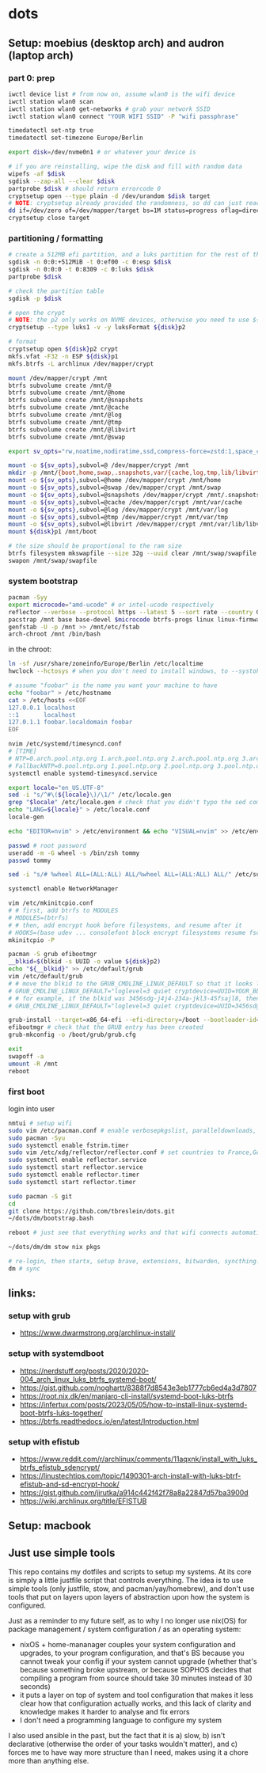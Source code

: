 # dots

## Setup: moebius (desktop arch) and audron (laptop arch)

### part 0: prep

```sh
iwctl device list # from now on, assume wlan0 is the wifi device
iwctl station wlan0 scan
iwctl station wlan0 get-networks # grab your network SSID
iwctl station wlan0 connect "YOUR WIFI SSID" -P "wifi passphrase"

timedatectl set-ntp true
timedatectl set-timezone Europe/Berlin

export disk=/dev/nvme0n1 # or whatever your device is

# if you are reinstalling, wipe the disk and fill with random data
wipefs -af $disk
sgdisk --zap-all --clear $disk
partprobe $disk # should return errorcode 0
cryptsetup open --type plain -d /dev/urandom $disk target
# NOTE: cryptsetup already provided the randomness, so dd can just read from /dev/zero
dd if=/dev/zero of=/dev/mapper/target bs=1M status=progress oflag=direct
cryptsetup close target
```

### partitioning / formatting

```sh
# create a 512MB efi partition, and a luks partition for the rest of the system
sgdisk -n 0:0:+512MiB -t 0:ef00 -c 0:esp $disk
sgdisk -n 0:0:0 -t 0:8309 -c 0:luks $disk
partprobe $disk

# check the partition table
sgdisk -p $disk

# open the crypt
# NOTE: the p2 only works on NVME devices, otherwise you need to use ${disk}2
cryptsetup --type luks1 -v -y luksFormat ${disk}p2

# format
cryptsetup open ${disk}p2 crypt
mkfs.vfat -F32 -n ESP ${disk}p1
mkfs.btrfs -L archlinux /dev/mapper/crypt

mount /dev/mapper/crypt /mnt
btrfs subvolume create /mnt/@
btrfs subvolume create /mnt/@home
btrfs subvolume create /mnt/@snapshots
btrfs subvolume create /mnt/@cache
btrfs subvolume create /mnt/@log
btrfs subvolume create /mnt/@tmp
btrfs subvolume create /mnt/@libvirt
btrfs subvolume create /mnt/@swap

export sv_opts="rw,noatime,nodiratime,ssd,compress-force=zstd:1,space_cache=v2"

mount -o ${sv_opts},subvol=@ /dev/mapper/crypt /mnt
mkdir -p /mnt/{boot,home,swap,.snapshots,var/{cache,log,tmp,lib/libvirt}}
mount -o ${sv_opts},subvol=@home /dev/mapper/crypt /mnt/home
mount -o ${sv_opts},subvol=@swap /dev/mapper/crypt /mnt/swap
mount -o ${sv_opts},subvol=@snapshots /dev/mapper/crypt /mnt/.snapshots
mount -o ${sv_opts},subvol=@cache /dev/mapper/crypt /mnt/var/cache
mount -o ${sv_opts},subvol=@log /dev/mapper/crypt /mnt/var/log
mount -o ${sv_opts},subvol=@tmp /dev/mapper/crypt /mnt/var/tmp
mount -o ${sv_opts},subvol=@libvirt /dev/mapper/crypt /mnt/var/lib/libvirt
mount ${disk}p1 /mnt/boot

# the size should be proportional to the ram size
btrfs filesystem mkswapfile --size 32g --uuid clear /mnt/swap/swapfile
swapon /mnt/swap/swapfile
```

### system bootstrap

```sh
pacman -Syy
export microcode="amd-ucode" # or intel-ucode respectively
reflector --verbose --protocol https --latest 5 --sort rate --country Germany --country Canada --save /etc/pacman.d/mirrorlist
pacstrap /mnt base base-devel $microcode btrfs-progs linux linux-firmware cryptsetup htop man-db neovim vim networkmanager openssh pacman-contrib pkgfile reflector sudo tmux zsh
genfstab -U -p /mnt >> /mnt/etc/fstab
arch-chroot /mnt /bin/bash
```

in the chroot:

```sh
ln -sf /usr/share/zoneinfo/Europe/Berlin /etc/localtime
hwclock --hctosys # when you don't need to install windows, to --systohc instead?

# assume "foobar" is the name you want your machine to have
echo "foobar" > /etc/hostname
cat > /etc/hosts <<EOF
127.0.0.1 localhost
::1       localhost
127.0.1.1 foobar.localdomain foobar
EOF

nvim /etc/systemd/timesyncd.conf
# [TIME]
# NTP=0.arch.pool.ntp.org 1.arch.pool.ntp.org 2.arch.pool.ntp.org 3.arch.pool.ntp.org
# FallbackNTP=0.pool.ntp.org 1.pool.ntp.org 2.pool.ntp.org 3.pool.ntp.org
systemctl enable systemd-timesyncd.service

export locale="en_US.UTF-8"
sed -i "s/^#\(${locale}\)/\1/" /etc/locale.gen
grep "$locale" /etc/locale.gen # check that you didn't typo the sed command
echo "LANG=${locale}" > /etc/locale.conf
locale-gen

echo "EDITOR=nvim" > /etc/environment && echo "VISUAL=nvim" >> /etc/environment

passwd # root password
useradd -m -G wheel -s /bin/zsh tommy
passwd tommy

sed -i "s/# %wheel ALL=(ALL:ALL) ALL/%wheel ALL=(ALL:ALL) ALL/" /etc/sudoers

systemctl enable NetworkManager

vim /etc/mkinitcpio.conf
# # first, add btrfs to MODULES
# MODULES=(btrfs)
# # then, add encrypt hook before filesystems, and resume after it
# HOOKS=(base udev ... consolefont block encrypt filesystems resume fsck)
mkinitcpio -P

pacman -S grub efibootmgr
__blkid=$(blkid -s UUID -o value ${disk}p2)
echo "${__blkid}" >> /etc/default/grub
vim /etc/default/grub
# # move the blkid to the GRUB_CMDLINE_LINUX_DEFAULT so that it looks like:
# GRUB_CMDLINE_LINUX_DEFAULT="loglevel=3 quiet cryptdevice=UUID=YOUR_BLKID:crypt:allow-discards"
# # for example, if the blkid was 3456sdg-j4j4-234a-jkl3-45fsajl8, then the line should read:
# GRUB_CMDLINE_LINUX_DEFAULT="loglevel=3 quiet cryptdevice=UUID=3456sdg-j4j4-234a-jkl3-45fsajl8:crypt:allow-discards"

grub-install --target=x86_64-efi --efi-directory=/boot --bootloader-id=GRUB --recheck
efibootmgr # check that the GRUB entry has been created
grub-mkconfig -o /boot/grub/grub.cfg

exit
swapoff -a
umount -R /mnt
reboot
```

### first boot

login into user

```sh
nmtui # setup wifi
sudo vim /etc/pacman.conf # enable verbosepkgslist, paralleldownloads, color, and multilib
sudo pacman -Syu
sudo systemctl enable fstrim.timer
sudo vim /etc/xdg/reflector/reflector.conf # set countries to France,Germany
sudo systemctl enable reflector.service
sudo systemctl start reflector.service
sudo systemctl enable reflector.timer
sudo systemctl start reflector.timer

sudo pacman -S git
cd
git clone https://github.com/tbreslein/dots.git
~/dots/dm/bootstrap.bash

reboot # just see that everything works and that wifi connects automatically
```

```sh
~/dots/dm/dm stow nix pkgs

# re-login, then startx, setup brave, extensions, bitwarden, syncthing...
dm # sync
```

## links:

### setup with grub

- https://www.dwarmstrong.org/archlinux-install/

### setup with systemdboot

- https://nerdstuff.org/posts/2020/2020-004_arch_linux_luks_btrfs_systemd-boot/
- https://gist.github.com/noghartt/8388f7d8543e3eb1777cb6ed4a3d7807
- https://root.nix.dk/en/manjaro-cli-install/systemd-boot-luks-btrfs
- https://infertux.com/posts/2023/05/05/how-to-install-linux-systemd-boot-btrfs-luks-together/
- https://btrfs.readthedocs.io/en/latest/Introduction.html

### setup with efistub

- https://www.reddit.com/r/archlinux/comments/11aqxnk/install_with_luks_btrfs_efistub_sdencrypt/
- https://linustechtips.com/topic/1490301-arch-install-with-luks-btrf-efistub-and-sd-encrypt-hook/
- https://gist.github.com/jirutka/a914c442f42f78a8a22847d57ba3900d
- https://wiki.archlinux.org/title/EFISTUB

## Setup: macbook

## Just use simple tools

This repo contains my dotfiles and scripts to setup my systems.
At its core is simply a little justfile script that controls everything.
The idea is to use simple tools (only justfile, stow, and pacman/yay/homebrew),
and don't use tools that put on layers upon layers of abstraction upon how the
system is configured.

Just as a reminder to my future self, as to why I no longer use nix(OS) for
package management / system configuration / as an operating system:

- nixOS + home-mananager couples your system configuration and upgrades, to your
  program configuration, and that's BS because you cannot tweak your config if
  your system cannot upgrade (whether that's because something broke upstream,
  or because SOPHOS decides that compiling a program from source should take
  30 minutes instead of 30 seconds)
- it puts a layer on top of system and tool configuration that makes it less
  clear how that configuration actually works, and this lack of clarity and
  knowledge makes it harder to analyse and fix errors
- I don't need a programming language to configure my system

I also used ansible in the past, but the fact that it is a) slow, b) isn't
declarative (otherwise the order of your tasks wouldn't matter), and c) forces
me to have way more structure than I need, makes using it a chore more than
anything else.
